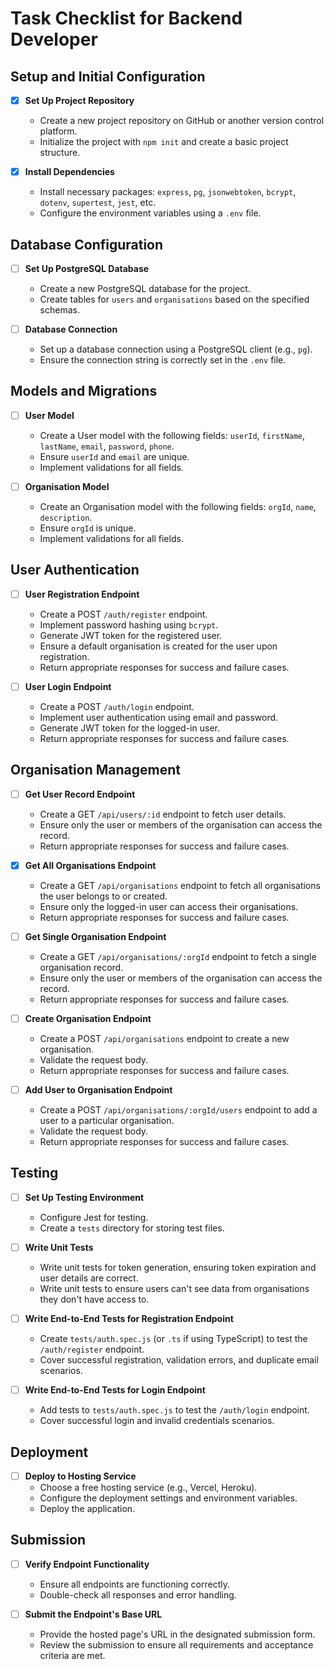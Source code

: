 # Task Checklist for Backend Developer

## Setup and Initial Configuration
- [X] **Set Up Project Repository**
    - Create a new project repository on GitHub or another version control platform.
    - Initialize the project with `npm init` and create a basic project structure.

- [X] **Install Dependencies**
    - Install necessary packages: `express`, `pg`, `jsonwebtoken`, `bcrypt`, `dotenv`, `supertest`, `jest`, etc.
    - Configure the environment variables using a `.env` file.

## Database Configuration
- [ ] **Set Up PostgreSQL Database**
    - Create a new PostgreSQL database for the project.
    - Create tables for `users` and `organisations` based on the specified schemas.

- [ ] **Database Connection**
    - Set up a database connection using a PostgreSQL client (e.g., `pg`).
    - Ensure the connection string is correctly set in the `.env` file.

## Models and Migrations
- [ ] **User Model**
    - Create a User model with the following fields: `userId`, `firstName`, `lastName`, `email`, `password`, `phone`.
    - Ensure `userId` and `email` are unique.
    - Implement validations for all fields.

- [ ] **Organisation Model**
    - Create an Organisation model with the following fields: `orgId`, `name`, `description`.
    - Ensure `orgId` is unique.
    - Implement validations for all fields.

## User Authentication
- [ ] **User Registration Endpoint**
    - Create a POST `/auth/register` endpoint.
    - Implement password hashing using `bcrypt`.
    - Generate JWT token for the registered user.
    - Ensure a default organisation is created for the user upon registration.
    - Return appropriate responses for success and failure cases.

- [ ] **User Login Endpoint**
    - Create a POST `/auth/login` endpoint.
    - Implement user authentication using email and password.
    - Generate JWT token for the logged-in user.
    - Return appropriate responses for success and failure cases.

## Organisation Management
- [ ] **Get User Record Endpoint**
    - Create a GET `/api/users/:id` endpoint to fetch user details.
    - Ensure only the user or members of the organisation can access the record.
    - Return appropriate responses for success and failure cases.

- [x] **Get All Organisations Endpoint**
    - Create a GET `/api/organisations` endpoint to fetch all organisations the user belongs to or created.
    - Ensure only the logged-in user can access their organisations.
    - Return appropriate responses for success and failure cases.

- [ ] **Get Single Organisation Endpoint**
    - Create a GET `/api/organisations/:orgId` endpoint to fetch a single organisation record.
    - Ensure only the user or members of the organisation can access the record.
    - Return appropriate responses for success and failure cases.

- [ ] **Create Organisation Endpoint**
    - Create a POST `/api/organisations` endpoint to create a new organisation.
    - Validate the request body.
    - Return appropriate responses for success and failure cases.

- [ ] **Add User to Organisation Endpoint**
    - Create a POST `/api/organisations/:orgId/users` endpoint to add a user to a particular organisation.
    - Validate the request body.
    - Return appropriate responses for success and failure cases.

## Testing
- [ ] **Set Up Testing Environment**
    - Configure Jest for testing.
    - Create a `tests` directory for storing test files.

- [ ] **Write Unit Tests**
    - Write unit tests for token generation, ensuring token expiration and user details are correct.
    - Write unit tests to ensure users can't see data from organisations they don't have access to.

- [ ] **Write End-to-End Tests for Registration Endpoint**
    - Create `tests/auth.spec.js` (or `.ts` if using TypeScript) to test the `/auth/register` endpoint.
    - Cover successful registration, validation errors, and duplicate email scenarios.

- [ ] **Write End-to-End Tests for Login Endpoint**
    - Add tests to `tests/auth.spec.js` to test the `/auth/login` endpoint.
    - Cover successful login and invalid credentials scenarios.

## Deployment
- [ ] **Deploy to Hosting Service**
    - Choose a free hosting service (e.g., Vercel, Heroku).
    - Configure the deployment settings and environment variables.
    - Deploy the application.

## Submission
- [ ] **Verify Endpoint Functionality**
    - Ensure all endpoints are functioning correctly.
    - Double-check all responses and error handling.

- [ ] **Submit the Endpoint's Base URL**
    - Provide the hosted page's URL in the designated submission form.
    - Review the submission to ensure all requirements and acceptance criteria are met.
